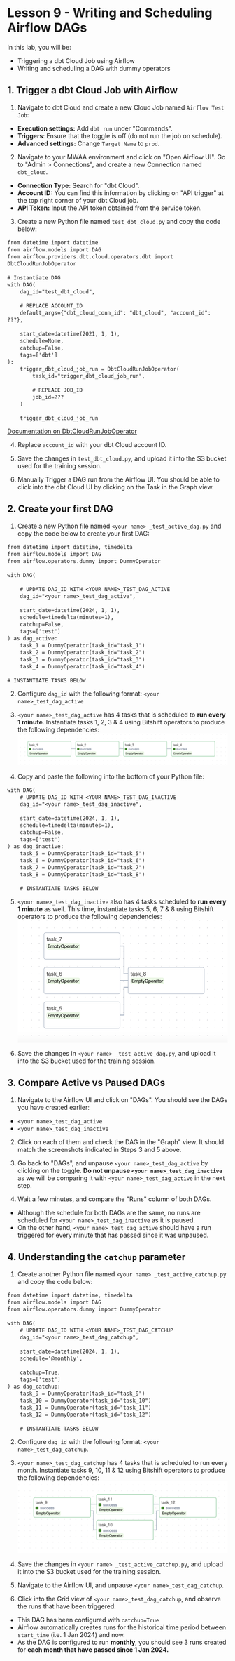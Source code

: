 # Lesson 9 - Writing and Scheduling Airflow DAGs 

In this lab, you will be:
- Triggering a dbt Cloud Job using Airflow
- Writing and scheduling a DAG with dummy operators

## 1. Trigger a dbt Cloud Job with Airflow

1. Navigate to dbt Cloud and create a new Cloud Job named `Airflow Test Job`:
- **Execution settings:** Add `dbt run` under "Commands".
- **Triggers**: Ensure that the toggle is off (do not run the job on schedule).
- **Advanced settings:** Change `Target Name` to `prod`.

2. Navigate to your MWAA environment and click on "Open Airflow UI". Go to "Admin > Connections", and create a new Connection named `dbt_cloud`.
- **Connection Type:** Search for "dbt Cloud".
- **Account ID:** You can find this information by clicking on "API trigger" at the top right corner of your dbt Cloud job.
- **API Token:** Input the API token obtained from the service token.

3. Create a new Python file named `test_dbt_cloud.py` and copy the code below:

```
from datetime import datetime
from airflow.models import DAG
from airflow.providers.dbt.cloud.operators.dbt import DbtCloudRunJobOperator

# Instantiate DAG
with DAG(
    dag_id="test_dbt_cloud",

    # REPLACE ACCOUNT_ID
    default_args={"dbt_cloud_conn_id": "dbt_cloud", "account_id": ???},
    
    start_date=datetime(2021, 1, 1),
    schedule=None,
    catchup=False,
    tags=['dbt']
):
    trigger_dbt_cloud_job_run = DbtCloudRunJobOperator(
        task_id="trigger_dbt_cloud_job_run",
        
        # REPLACE JOB_ID
        job_id=???
    )

    trigger_dbt_cloud_job_run
```

[Documentation on DbtCloudRunJobOperator](https://airflow.apache.org/docs/apache-airflow-providers-dbt-cloud/stable/_api/airflow/providers/dbt/cloud/operators/dbt/index.html#airflow.providers.dbt.cloud.operators.dbt.DbtCloudRunJobOperatorLink)

4. Replace `account_id` with your dbt Cloud account ID. 

5. Save the changes in `test_dbt_cloud.py`, and upload it into the S3 bucket used for the training session. 

6. Manually Trigger a DAG run from the Airflow UI. You should be able to click into the dbt Cloud UI by clicking on the Task in the Graph view. 

## 2. Create your first DAG

1. Create a new Python file named `<your name> _test_active_dag.py` and copy the code below to create your first DAG:

```
from datetime import datetime, timedelta
from airflow.models import DAG
from airflow.operators.dummy import DummyOperator

with DAG(

    # UPDATE DAG_ID WITH <YOUR NAME>_TEST_DAG_ACTIVE
    dag_id="<your name>_test_dag_active",

    start_date=datetime(2024, 1, 1),
    schedule=timedelta(minutes=1),
    catchup=False,
    tags=['test']
) as dag_active:
    task_1 = DummyOperator(task_id="task_1")
    task_2 = DummyOperator(task_id="task_2")
    task_3 = DummyOperator(task_id="task_3")
    task_4 = DummyOperator(task_id="task_4")

# INSTANTIATE TASKS BELOW
```

2. Configure `dag_id` with the following format: `<your name>_test_dag_active`

3. `<your name>_test_dag_active` has 4 tasks that is scheduled to **run every 1 minute**. Instantiate tasks 1, 2, 3 & 4 using Bitshift operators to produce the following dependencies:
![image info](./test_dag_active.png)

4. Copy and paste the following into the bottom of your Python file:

```
with DAG(
    # UPDATE DAG_ID WITH <YOUR NAME>_TEST_DAG_INACTIVE
    dag_id="<your name>_test_dag_inactive",

    start_date=datetime(2024, 1, 1),
    schedule=timedelta(minutes=1),
    catchup=False,
    tags=['test']
) as dag_inactive:
    task_5 = DummyOperator(task_id="task_5")
    task_6 = DummyOperator(task_id="task_6")
    task_7 = DummyOperator(task_id="task_7")
    task_8 = DummyOperator(task_id="task_8")

    # INSTANTIATE TASKS BELOW
```

5. `<your name>_test_dag_inactive` also has 4 tasks scheduled to **run every 1 minute** as well. This time, instantiate tasks 5, 6, 7 & 8 using Bitshift operators to produce the following dependencies:
![image info](./test_dag_inactive.png)

4. Save the changes in `<your name> _test_active_dag.py`, and upload it into the S3 bucket used for the training session. 

## 3. Compare Active vs Paused DAGs

1. Navigate to the Airflow UI and click on "DAGs". You should see the DAGs you have created earlier:
- `<your name>_test_dag_active`
- `<your name>_test_dag_inactive`

2. Click on each of them and check the DAG in the "Graph" view. It should match the screenshots indicated in Steps 3 and 5 above.

3. Go back to "DAGs", and unpause `<your name>_test_dag_active` by clicking on the toggle. **Do not unpause `<your name>_test_dag_inactive`** as we will be comparing it with `<your name>_test_dag_active` in the next step.

4. Wait a few minutes, and compare the "Runs" column of both DAGs.
- Although the schedule for both DAGs are the same, no runs are scheduled for `<your name>_test_dag_inactive` as it is paused.
- On the other hand, `<your name>_test_dag_active` should have a run triggered for every minute that has passed since it was unpaused.

## 4. Understanding the `catchup` parameter

1. Create another Python file named `<your name> _test_active_catchup.py` and copy the code below:

```
from datetime import datetime, timedelta
from airflow.models import DAG
from airflow.operators.dummy import DummyOperator

with DAG(
    # UPDATE DAG_ID WITH <YOUR NAME>_TEST_DAG_CATCHUP
    dag_id="<your name>_test_dag_catchup",

    start_date=datetime(2024, 1, 1),
    schedule='@monthly',
    
    catchup=True,
    tags=['test']
) as dag_catchup:
    task_9 = DummyOperator(task_id="task_9")
    task_10 = DummyOperator(task_id="task_10")
    task_11 = DummyOperator(task_id="task_11")
    task_12 = DummyOperator(task_id="task_12")

    # INSTANTIATE TASKS BELOW
```

2. Configure `dag_id` with the following format: `<your name>_test_dag_catchup`.

3. `<your name>_test_dag_catchup` has 4 tasks that is scheduled to run every month. Instantiate tasks 9, 10, 11 & 12 using Bitshift operators to produce the following dependencies:
![image info](./test_dag_catchup.png)

4. Save the changes in `<your name> _test_active_catchup.py`, and upload it into the S3 bucket used for the training session. 

5. Navigate to the Airflow UI, and unpause `<your name>_test_dag_catchup`.

6. Click into the Grid view of `<your name>_test_dag_catchup`, and observe the runs that have been triggered:
- This DAG has been configured with `catchup=True`
- Airflow automatically creates runs for the historical time period between `start_time` (i.e. 1 Jan 2024) and now.
- As the DAG is configured to run **monthly**, you should see 3 runs created for **each month that have passed since 1 Jan 2024.**

